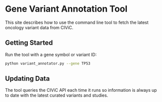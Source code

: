 # Gene Variant Annotation Tool

This site describes how to use the command line tool to fetch the latest oncology variant data from CIViC.

## Getting Started

Run the tool with a gene symbol or variant ID:

```bash
python variant_annotator.py --gene TP53
```

## Updating Data

The tool queries the CIViC API each time it runs so information is always up to date with the latest curated variants and studies.

